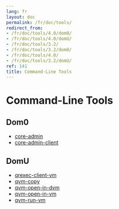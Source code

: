 ```yaml
---
lang: fr
layout: doc
permalink: /fr/doc/tools/
redirect_from:
- /fr/doc/tools/4.0/dom0/
- /fr/doc/tools/4.0/domU/
- /fr/doc/tools/3.2/
- /fr/doc/tools/3.2/dom0/
- /fr/doc/tools/4.0/
- /fr/doc/tools/3.2/domU/
ref: 141
title: Command-Line Tools
---
```


Command-Line Tools
==================
<a id="command-line-tools"></a>

Dom0
----
<a id="dom0"></a>

* [core-admin](https://dev.qubes-os.org/projects/core-admin/en/latest/manpages/)
* [core-admin-client](https://dev.qubes-os.org/projects/core-admin-client/en/latest/manpages/)

DomU
----
<a id="domu"></a>

* [qrexec-client-vm](https://github.com/QubesOS/qubes-core-qrexec/blob/master/agent/qrexec-client-vm.rst)
* [qvm-copy](https://github.com/QubesOS/qubes-core-agent-linux/blob/master/doc/vm-tools/qvm-copy.rst)
* [qvm-open-in-dvm](https://github.com/QubesOS/qubes-core-agent-linux/blob/master/doc/vm-tools/qvm-open-in-dvm.rst)
* [qvm-open-in-vm](https://github.com/QubesOS/qubes-core-agent-linux/blob/master/doc/vm-tools/qvm-open-in-vm.rst)
* [qvm-run-vm](https://github.com/QubesOS/qubes-core-agent-linux/blob/master/doc/vm-tools/qvm-run-vm.rst)